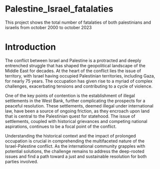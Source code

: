# Palestine_Israel_fatalaties
This project shows the total number of fatalaties of both palestinians and israelis from october 2000 to october 2023


# Introduction

The conflict between Israel and Palestine is a protracted and deeply entrenched struggle that has shaped the geopolitical landscape of the Middle East for decades. At the heart of the conflict lies the issue of territory, with Israel having occupied Palestinian territories, including Gaza, for nearly 75 years. The occupation has given rise to a myriad of complex challenges, exacerbating tensions and contributing to a cycle of violence.

One of the key points of contention is the establishment of illegal settlements in the West Bank, further complicating the prospects for a peaceful resolution. These settlements, deemed illegal under international law, have been a source of ongoing friction, as they encroach upon land that is central to the Palestinian quest for statehood. The issue of settlements, coupled with historical grievances and competing national aspirations, continues to be a focal point of the conflict.

Understanding the historical context and the impact of prolonged occupation is crucial in comprehending the multifaceted nature of the Israel-Palestine conflict. As the international community grapples with potential solutions, the challenge remains to address the deep-rooted issues and find a path toward a just and sustainable resolution for both parties involved.
